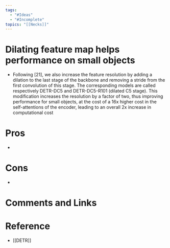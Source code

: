 ```yaml
---
tags:
  - "#Ideas"
  - "#Incomplete"
topics: "[[Necks]]"
---
```

# Dilating feature map helps performance on small objects
- Following [21], we also increase the feature resolution by adding a dilation to the last stage of the backbone and removing a stride from the first convolution of this stage. The corresponding models are called respectively DETR-DC5 and DETR-DC5-R101 (dilated C5 stage). This modification increases the resolution by a factor of two, thus improving performance for small objects, at the cost of a 16x higher cost in the self-attentions of the encoder, leading to an overall 2x increase in computational cost
# Pros
- 
# Cons
- 

# Comments and Links
# Reference
- [[DETR]]